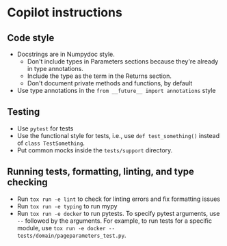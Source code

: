 # Copilot instructions

## Code style

- Docstrings are in Numpydoc style.
  - Don't include types in Parameters sections because they're already in type annotations.
  - Include the type as the term in the Returns section.
  - Don't document private methods and functions, by default
- Use type annotations in the `from __future__ import annotations` style

## Testing

- Use `pytest` for tests
- Use the functional style for tests, i.e., use `def test_something()` instead of `class TestSomething`.
- Put common mocks inside the `tests/support` directory.

## Running tests, formatting, linting, and type checking

- Run `tox run -e lint` to check for linting errors and fix formatting issues
- Run `tox run -e typing` to run mypy
- Run `tox run -e docker` to run pytests. To specify pytest arguments, use `--` followed by the arguments. For example, to run tests for a specific module, use `tox run -e docker -- tests/domain/pageparameters_test.py`.
